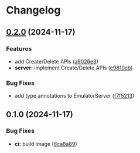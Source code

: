 # Changelog

## [0.2.0](https://github.com/ishidawataru/xcvr-emu/compare/v0.1.0...v0.2.0) (2024-11-17)


### Features

* add Create/Delete APIs ([a9026e3](https://github.com/ishidawataru/xcvr-emu/commit/a9026e3cd834a1d87189cfc76ef0d1338011fc59))
* **server:** implement Create/Delete APIs ([e9810cb](https://github.com/ishidawataru/xcvr-emu/commit/e9810cba27f245d4556fd73c1cc7daf5474a39a3))


### Bug Fixes

* add type annotations to EmulatorServer ([f7f5213](https://github.com/ishidawataru/xcvr-emu/commit/f7f5213bf8b82da1f02029fb98035a1a3336650e))

## 0.1.0 (2024-11-17)


### Bug Fixes

* **ci:** build image ([8ca8a89](https://github.com/ishidawataru/xcvr-emu/commit/8ca8a8987686b308eb244990cec20979c6d45c1e))
